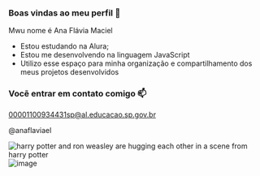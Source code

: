 ### Boas vindas ao meu perfil 💙

Mwu nome é Ana Flávia Maciel

- Estou estudando na Alura;
- Estou me desenvolvendo na linguagem JavaScript
- Utilizo esse espaço para minha organização e compartilhamento dos meus projetos desenvolvidos

### Vocẽ entrar em contato comigo 📫

00001100934431sp@al.educacao.sp.gov.br

@anaflaviael

<img src="https://media1.tenor.com/m/KRb6m6gI8dYAAAAd/hermione-granger-harry-potter.gif" alt="harry potter and ron weasley are hugging each other in a scene from harry potter"/>![image](https://github.com/user-attachments/assets/48ab3105-d530-4194-85f6-81425f7421fc)

